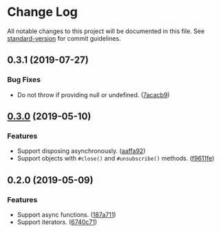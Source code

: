 # Change Log

All notable changes to this project will be documented in this file. See [standard-version](https://github.com/conventional-changelog/standard-version) for commit guidelines.

<a name="0.3.1"></a>
## 0.3.1 (2019-07-27)


### Bug Fixes

* Do not throw if providing null or undefined. ([7acacb9](https://github.com/dsherret/using-statement/commit/7acacb9))


## [0.3.0](https://github.com/dsherret/using-statement/compare/v0.2.0...v0.3.0) (2019-05-10)


### Features

* Support disposing asynchronously. ([aaffa92](https://github.com/dsherret/using-statement/commit/aaffa92))
* Support objects with `#close()` and `#unsubscribe()` methods. ([f9611fe](https://github.com/dsherret/using-statement/commit/f9611fe))



## 0.2.0 (2019-05-09)


### Features

* Support async functions. ([187a711](https://github.com/dsherret/using-statement/commit/187a711))
* Support iterators. ([6740c71](https://github.com/dsherret/using-statement/commit/6740c71))
